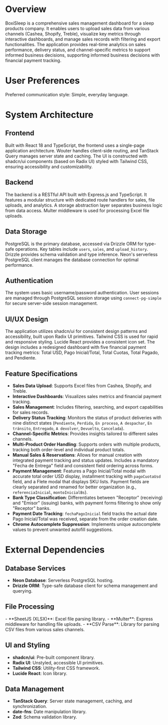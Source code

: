 # Overview

BoxiSleep is a comprehensive sales management dashboard for a sleep products company. It enables users to upload sales data from various channels (Cashea, Shopify, Treble), visualize key metrics through interactive dashboards, and manage sales records with filtering and export functionalities. The application provides real-time analytics on sales performance, delivery status, and channel-specific metrics to support informed business decisions, supporting informed business decisions with financial payment tracking.

# User Preferences

Preferred communication style: Simple, everyday language.

# System Architecture

## Frontend
Built with React 18 and TypeScript, the frontend uses a single-page application architecture. Wouter handles client-side routing, and TanStack Query manages server state and caching. The UI is constructed with shadcn/ui components (based on Radix UI) styled with Tailwind CSS, ensuring accessibility and customizability.

## Backend
The backend is a RESTful API built with Express.js and TypeScript. It features a modular structure with dedicated route handlers for sales, file uploads, and analytics. A storage abstraction layer separates business logic from data access. Multer middleware is used for processing Excel file uploads.

## Data Storage
PostgreSQL is the primary database, accessed via Drizzle ORM for type-safe operations. Key tables include `users`, `sales`, and `upload_history`. Drizzle provides schema validation and type inference. Neon's serverless PostgreSQL client manages the database connection for optimal performance.

## Authentication
The system uses basic username/password authentication. User sessions are managed through PostgreSQL session storage using `connect-pg-simple` for secure server-side session management.

## UI/UX Design
The application utilizes shadcn/ui for consistent design patterns and accessibility, built upon Radix UI primitives. Tailwind CSS is used for rapid and responsive styling. Lucide React provides a consistent icon set. The design includes a redesigned dashboard with five financial payment tracking metrics: Total USD, Pago Inicial/Total, Total Cuotas, Total Pagado, and Pendiente.

## Feature Specifications
- **Sales Data Upload**: Supports Excel files from Cashea, Shopify, and Treble.
- **Interactive Dashboards**: Visualizes sales metrics and financial payment tracking.
- **Sales Management**: Includes filtering, searching, and export capabilities for sales records.
- **Delivery Status Tracking**: Monitors the status of product deliveries with nine distinct states (`Pendiente`, `Perdida`, `En proceso`, `A despachar`, `En tránsito`, `Entregado`, `A devolver`, `Devuelto`, `Cancelada`).
- **Channel-Specific Metrics**: Provides insights tailored to different sales channels.
- **Multi-Product Order Handling**: Supports orders with multiple products, tracking both order-level and individual product totals.
- **Manual Sales & Reservations**: Allows for manual creation with integrated payment tracking and status updates. Includes a mandatory "Fecha de Entrega" field and consistent field ordering across forms.
- **Payment Management**: Features a Pago Inicial/Total modal with accurate total order USD display, installment tracking with `pagoCuotaUsd` field, and a Flete modal that displays SKU lists. Payment fields are clearly separated and renamed for better organization (e.g., `referenciaInicial`, `montoInicialBs`).
- **Bank Type Classification**: Differentiates between "Receptor" (receiving) and "Emisor" (issuing) banks, with payment forms filtering to show only "Receptor" banks.
- **Payment Date Tracking**: `fechaPagoInicial` field tracks the actual date Pago Inicial/Total was received, separate from the order creation date.
- **Chrome Autocomplete Suppression**: Implements unique autocomplete values to prevent unwanted autofill suggestions.

# External Dependencies

## Database Services
- **Neon Database**: Serverless PostgreSQL hosting.
- **Drizzle ORM**: Type-safe database client for schema management and querying.

<h2>File Processing</h2>
- **SheetJS (XLSX)**: Excel file parsing library.
- **Multer**: Express middleware for handling file uploads.
- **CSV Parse**: Library for parsing CSV files from various sales channels.

## UI and Styling
- **shadcn/ui**: Pre-built component library.
- **Radix UI**: Unstyled, accessible UI primitives.
- **Tailwind CSS**: Utility-first CSS framework.
- **Lucide React**: Icon library.

## Data Management
- **TanStack Query**: Server state management, caching, and synchronization.
- **date-fns**: Date manipulation library.
- **Zod**: Schema validation library.